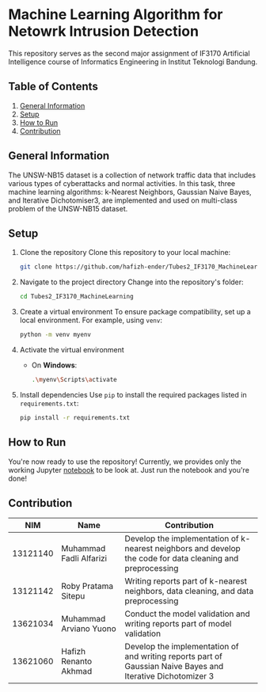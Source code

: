 # Machine Learning Algorithm for Netowrk Intrusion Detection
This repository serves as the second major assignment of IF3170 Artificial Intelligence course of Informatics Engineering in Institut Teknologi Bandung.

## Table of Contents
 1. [General Information](#general-information)
 2. [Setup](#setup)
 3. [How to Run](#how-to-run)
 4. [Contribution](#contribution)

## General Information
The UNSW-NB15 dataset is a collection of network traffic data that includes various types of cyberattacks and normal activities. In this task, three machine learning algorithms: k-Nearest Neighbors, Gaussian Naive Bayes, and Iterative Dichotomiser3, are implemented and used on multi-class problem of the UNSW-NB15 dataset.

## Setup
1. Clone the repository
   Clone this repository to your local machine:
   ```bash
   git clone https://github.com/hafizh-ender/Tubes2_IF3170_MachineLearning.git
   ```

2. Navigate to the project directory
   Change into the repository's folder:
   ```bash
   cd Tubes2_IF3170_MachineLearning
   ```

3. Create a virtual environment
   To ensure package compatibility, set up a local environment. For example, using `venv`:
   ```bash
   python -m venv myenv
   ```

4. Activate the virtual environment  
   - On **Windows**:
     ```bash
     .\myenv\Scripts\activate
     ```

5. Install dependencies
   Use `pip` to install the required packages listed in `requirements.txt`:
   ```bash
   pip install -r requirements.txt
   ```

## How to Run
You're now ready to use the repository! Currently, we provides only the working Jupyter [notebook](https://github.com/hafizh-ender/Tubes2_IF3170_MachineLearning/blob/main/notebook.ipynb) to be look at. Just run the notebook and you're done!

## Contribution
| NIM             	| Name                             	| Contribution                                                                                                	|
|-----------------	|----------------------------------	|-------------------------------------------------------------------------------------------------------------	|
|     13121140    	|     Muhammad Fadli   Alfarizi    	| Develop the implementation of k-nearest neighbors and develop the code for data cleaning and preprocessing  	|
|     13121142    	|     Roby Pratama   Sitepu        	| Writing reports part of k-nearest neighbors, data cleaning, and data preprocessing                          	|
|     13621034    	|     Muhammad   Arviano Yuono     	| Conduct the model validation and writing reports part of model validation                                   	|
|     13621060    	|     Hafizh Renanto   Akhmad      	| Develop the implementation of and writing reports part of Gaussian Naive Bayes and Iterative Dichotomizer 3 	|